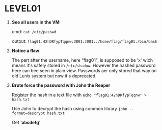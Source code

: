 LEVEL01
=======

1. **See all users in the VM**

    cmd: ```cat /etc/passwd```

    output: ```flag01:42hDRfypTqqnw:3001:3001::/home/flag/flag01:/bin/bash```

2. **Notice a flaw**

    The part after the username, here "flag01", is supposed to be 'x' wich means it's safely stored in ```/etc/shadow```. However the hashed password here can bee seen in plain view. Passwords aer only stored that way on old Lunix system but now it's deprecated.

3. **Brute force the password with John the Reaper**

    Register the hash in a text file with ```echo "flag01:42hDRfypTqqnw" > hash.txt```

    Use John to decrypt the hash using common library ```john --format=descrypt hash.txt```

    Get **'abcdefg'**
